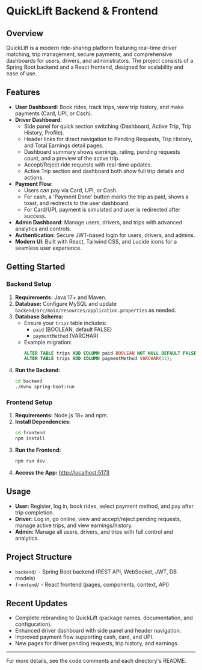 # QuickLift Backend & Frontend

## Overview
QuickLift is a modern ride-sharing platform featuring real-time driver matching, trip management, secure payments, and comprehensive dashboards for users, drivers, and administrators. The project consists of a Spring Boot backend and a React frontend, designed for scalability and ease of use.

## Features

- **User Dashboard**: Book rides, track trips, view trip history, and make payments (Card, UPI, or Cash).
- **Driver Dashboard**: 
  - Side panel for quick section switching (Dashboard, Active Trip, Trip History, Profile).
  - Header links for direct navigation to Pending Requests, Trip History, and Total Earnings detail pages.
  - Dashboard summary shows earnings, rating, pending requests count, and a preview of the active trip.
  - Accept/Reject ride requests with real-time updates.
  - Active Trip section and dashboard both show full trip details and actions.
- **Payment Flow**:
  - Users can pay via Card, UPI, or Cash.
  - For cash, a 'Payment Done' button marks the trip as paid, shows a toast, and redirects to the user dashboard.
  - For Card/UPI, payment is simulated and user is redirected after success.
- **Admin Dashboard**: Manage users, drivers, and trips with advanced analytics and controls.
- **Authentication**: Secure JWT-based login for users, drivers, and admins.
- **Modern UI**: Built with React, Tailwind CSS, and Lucide icons for a seamless user experience.

## Getting Started

### Backend Setup
1. **Requirements:** Java 17+ and Maven.
2. **Database:** Configure MySQL and update `backend/src/main/resources/application.properties` as needed.
3. **Database Schema:**
   - Ensure your `trips` table includes:
     - `paid` (BOOLEAN, default FALSE)
     - `paymentMethod` (VARCHAR)
   - Example migration:
     ```sql
     ALTER TABLE trips ADD COLUMN paid BOOLEAN NOT NULL DEFAULT FALSE;
     ALTER TABLE trips ADD COLUMN paymentMethod VARCHAR(32);
     ```
4. **Run the Backend:**
   ```sh
   cd backend
   ./mvnw spring-boot:run
   ```

### Frontend Setup
1. **Requirements:** Node.js 18+ and npm.
2. **Install Dependencies:**
   ```sh
   cd frontend
   npm install
   ```
3. **Run the Frontend:**
   ```sh
   npm run dev
   ```
4. **Access the App:** [http://localhost:5173](http://localhost:5173)

## Usage
- **User:** Register, log in, book rides, select payment method, and pay after trip completion.
- **Driver:** Log in, go online, view and accept/reject pending requests, manage active trips, and view earnings/history.
- **Admin:** Manage all users, drivers, and trips with full control and analytics.

## Project Structure
- `backend/` - Spring Boot backend (REST API, WebSocket, JWT, DB models)
- `frontend/` - React frontend (pages, components, context, API)

## Recent Updates
- Complete rebranding to QuickLift (package names, documentation, and configuration).
- Enhanced driver dashboard with side panel and header navigation.
- Improved payment flow supporting cash, card, and UPI.
- New pages for driver pending requests, trip history, and earnings.

---
For more details, see the code comments and each directory's README.


